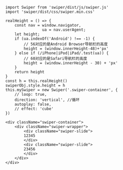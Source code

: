 	import Swiper from 'swiper/dist/js/swiper.js'
	import 'swiper/dist/css/swiper.min.css'

	realHeight = () => {
		const nav = window.navigator,
					ua = nav.userAgent;
		let height;
		if (ua.indexOf('Android') !== -1) {
			// 56对应的是Android Browser导航栏的高度
			height = (window.innerHeight-48)+'px'
		} else if (/iPhone|iPod|iPad/.test(ua)) {
			// 60对应的是Safari导航栏的高度
			height = (window.innerHeight - 30) + 'px'
		}
		return height
	}
	const h = this.realHeight()
	swiperObj.style.height = h
	this.mySwiper = new Swiper('.swiper-container', {
		// loop: true, 
		direction: 'vertical', //循环
		autoplay: false,
		// effect: 'cube'
	}) 

	<div className="swiper-container">
		<div className="swiper-wrapper">
			<div className="swiper-slide">
			12345
			</div>
			<div className="swiper-slide">
			23456
			</div>
		</div>
	</div>